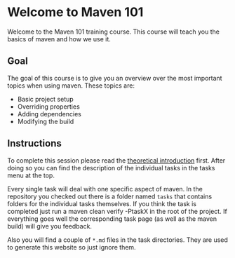 # Welcome to Maven 101

Welcome to the Maven 101 training course. This course will teach you the basics of maven and how we use it.

## Goal

The goal of this course is to give you an overview over the most important topics when using maven.
These topics are:

* Basic project setup
* Overriding properties
* Adding dependencies
* Modifying the build

## Instructions

To complete this session please read the [theoretical introduction](theory.md) first.
After doing so you can find the description of the individual tasks in the tasks menu at the top.

Every single task will deal with one specific aspect of maven.
In the repository you checked out there is a folder named `tasks` that contains folders for the individual tasks
themselves.
If you think the task is completed just run a maven clean verify -PtaskX in the root of the project.
If everything goes well the corresponding task page (as well as the maven build) will give you feedback.

Also you will find a couple of `*.md` files in the task directories. They are used to generate this website so just
ignore them.